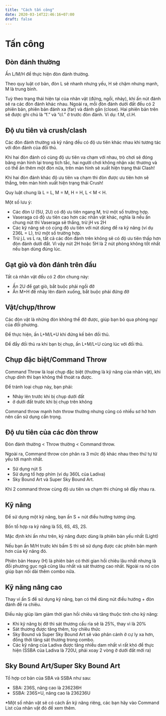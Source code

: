 ```yaml
---
title: "Cách tấn công"
date: 2020-03-14T22:46:16+07:00
draft: false
---
```



# Tấn công

## Đòn đánh thường

Ấn L/M/H để thực hiện đòn đánh thường.

Theo quy luật cơ bản, đòn L sẽ nhanh nhưng yếu, H sẽ chậm nhưng mạnh, M là
trung bình.

Tuỳ theo trạng thái hiện tại của nhân vật (đứng, ngồi, nhảy), khi ấn nút đánh
sẽ ra các đòn đánh khác nhau. Ngoài ra, mỗi đòn đánh dưới đất đều có 2 phiên
bản, phiên bản đánh xa (far) và đánh gần (close). Hai phiên bản trên sẽ được
ghi chú là “f.” và “cl.” ở trước đòn đánh. Ví dụ: f.M, cl.H.

## Độ ưu tiên và crush/clash

Các đòn đánh thường và kỹ năng đều có độ ưu tiên khác nhau khi tương tác với
đòn đánh của đối thủ.

Khi hai đòn đánh có cùng độ ưu tiên va chạm với nhau, trò chơi sẽ đóng băng màn
hình lại trong tích tắc, hai người chơi không nhận xác thương và có thể ấn thêm
một đòn nữa, trên màn hình sẽ xuất hiện trạng thái Clash!

Khi hai đòn đánh khác độ ưu tiên va chạm thì đòn được ưu tiên hơn sẽ thắng,
trên màn hình xuất hiện trạng thái Crush!

Quy luật chung là L = L, M = M, H = H, L < M < H.

Một số lưu ý:

- Các đòn U (5U, 2U) có độ ưu tiên ngang M, trừ một số trường hợp.
- Vaseraga có độ ưu tiên cao hơn các nhân vật khác, nghĩa là nếu ấn chung nút
  thì Vaseraga sẽ thắng, trừ jH vs 2H
- Các kỹ năng sẽ có cùng độ ưu tiên với nút dùng để ra kỹ năng (ví dụ 236L =
  L), trừ một số trường hợp.
- Trừ j.L vs L ra, tất cả các đòn đánh trên không sẽ có độ ưu tiên thấp hơn đòn
  đánh dưới đất. Vì vậy nút 2H hoặc 5H là 2 nút phòng không tốt nhất nếu bạn
  dùng đúng lúc.

## Gạt giò và đòn đánh trên đầu

Tất cả nhân vật đều có 2 đòn chung này:

- Ấn 2U để gạt giò, bắt buộc phải ngồi đỡ
- Ấn M+H để nhảy lên đánh xuống, bắt buộc phải đứng đỡ

## Vật/chụp/throw

Các đòn vật là những đòn không thể đỡ được, giúp bạn bỏ qua phòng ngự của đối
phương.

Để thực hiện, ấn L+M/L+U khi đứng kế bên đối thủ.

Để đẩy đối thủ ra khi bạn bị chụp, ấn L+M/L+U cùng lúc với đối thủ.

## Chụp đặc biệt/Command Throw

Command Throw là loại chụp đặc biệt (thường là kỹ năng của nhân vật), khi chụp
dính thì bạn không thể thoát ra được.

Để tránh loại chụp này, bạn phải:

- Nhảy lên trước khi bị chụp dưới đất
- ở dưới đất trước khi bị chụp trên không

Command throw mạnh hơn throw thường nhưng cũng có nhiều sơ hở hơn nên cần sử
dụng cẩn trọng.

## Độ ưu tiên của các đòn throw

Đòn đánh thường < Throw thường < Command throw.

Ngoài ra, Command throw còn phân ra 3 mức độ khác nhau theo thứ tự từ yếu tới
mạnh nhất.

- Sử dụng nút S
- Sử dụng tổ hợp phím (ví dụ 360L của Ladiva)
- Sky Bound Art và Super Sky Bound Art.

Khi 2 command throw cùng độ ưu tiên va chạm thì chúng sẽ đẩy nhau ra.

## Kỹ năng

Để sử dụng một kỹ năng, bạn ấn S + nút điều hướng tương ứng.

Bốn tổ hợp ra kỹ năng là 5S, 6S, 4S, 2S.

Mặc định khi ấn như trên, kỹ năng được dùng là phiên bản yếu nhất (Light)

Nếu bạn ấn M/H trước khi bấm S thì sẽ sử dụng được các phiên bản mạnh hơn của
kỹ năng đó.

Phiên bản Heavy (H) là phiên bản có thời gian hồi chiêu lâu nhất nhưng là đối
phương gục ngã cũng lâu nhất và sát thương cao nhất. Ngoài ra nó còn giúp bạn
nối dài thêm combo nữa.

## Kỹ năng nâng cao

Thay vì ấn S để sử dụng kỹ năng, bạn có thể dùng nút điều hướng + đòn đánh để
ra chiêu.

Điều này giúp làm giảm thời gian hồi chiêu và tăng thuộc tính cho kỹ năng:

- Khi kỹ năng bị đỡ thì sát thương cấu rỉa sẽ là 25%, thay vì là 20%
- Sát thương được tăng thêm, tùy chiêu thức
- Sky Bound và Super Sky Bound Art sẽ vào phân cảnh ở cự ly xa hơn, đồng thời tăng sát thương trong combo.
- Các kỹ năng của Ladiva được tăng nhiều dam nhất vì rất khó để thực hiện (SSBA của Ladiva là 720U, phải xoay 2 vòng ở dưới đất mới ra)

## Sky Bound Art/Super Sky Bound Art

Tổ hợp cơ bản của SBA và SSBA như sau:

- SBA: 236S, nâng cao là 236236H
- SSBA: 236S+U, nâng cao là 236236U

\*Một số nhân vật sẽ có cách ấn kỹ năng riêng, các bạn hãy vào Command List của
nhân vật đó để xem thêm.

